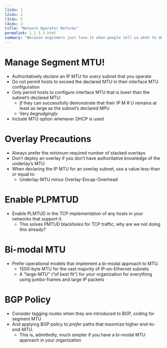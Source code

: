 ```yaml
---
l1idx: 1
l2idx: 2
l3idx: 5
l4idx: 3
title: "Network Operator Reforms"
permalink: 1_2_5_3.html
summary: "Because engineers just love it when people tell us what to do."
---
```


# Manage Segment MTU!

* Authoritatively  _declare_  an IP MTU for  _every_  subnet that you operate
* Do not permit hosts to exceed the declared MTU in their interface MTU configuration
* Only permit hosts to configure interface MTU that is  _lower_  than the subnet’s declared MTU:
  * _If_  they can successfully demonstrate that their IP M _R_ U remains  at least as large as the subnet’s declared MPU
  * Very  _begrudgingly_
* Include MTU option whenever DHCP is used

# Overlay Precautions

* Always prefer the  _minimum_  required number of stacked overlays
* Don’t deploy an overlay if you don’t have authoritative knowledge of the underlay’s MTU
* When declaring the IP MTU for an overlay subnet\, use a value less\-than or equal to:
  * Underlay\-MTU  _minus_  Overlay\-Encap\-Overhead

# Enable PLPMTUD

* Enable PLMTUD in the TCP implementation of any hosts in your networks that support it\.
  * This solves PMTUD blackholes for TCP traffic; why are we not doing this already?

# Bi-modal MTU

* Prefer operational models that implement a bi\-modal approach to MTU\.
  * 1500\-byte MTU for the vast majority of IP\-on\-Ethernet subnets
  * A “large\-MTU” \(“of best fit”\) for  _your_  organization for everything using jumbo\-frames and large IP packets

# BGP Policy

* Consider tagging routes when they are introduced to BGP\, coding for segment MTU
* And applying BGP policy to  _prefer_  paths that maximize higher end\-to\-end\-MTU\.
  * This is\, admittedly\, much simpler if you have a bi\-modal MTU approach in your organization
